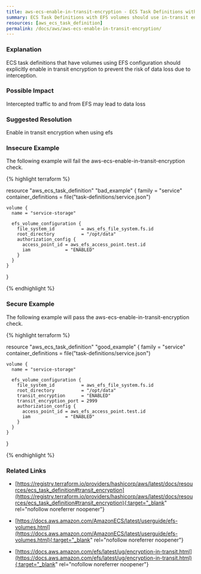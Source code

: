 ```yaml
---
title: aws-ecs-enable-in-transit-encryption - ECS Task Definitions with EFS volumes should use in-transit encryption
summary: ECS Task Definitions with EFS volumes should use in-transit encryption 
resources: [aws_ecs_task_definition] 
permalink: /docs/aws/aws-ecs-enable-in-transit-encryption/
---
```

### Explanation


ECS task definitions that have volumes using EFS configuration should explicitly enable in transit encryption to prevent the risk of data loss due to interception.


### Possible Impact
Intercepted traffic to and from EFS may lead to data loss

### Suggested Resolution
Enable in transit encryption when using efs


### Insecure Example

The following example will fail the aws-ecs-enable-in-transit-encryption check.

{% highlight terraform %}

resource "aws_ecs_task_definition" "bad_example" {
	family                = "service"
	container_definitions = file("task-definitions/service.json")
  
	volume {
	  name = "service-storage"
  
	  efs_volume_configuration {
		file_system_id          = aws_efs_file_system.fs.id
		root_directory          = "/opt/data"
		authorization_config {
		  access_point_id = aws_efs_access_point.test.id
		  iam             = "ENABLED"
		}
	  }
	}
  }

{% endhighlight %}



### Secure Example

The following example will pass the aws-ecs-enable-in-transit-encryption check.

{% highlight terraform %}

resource "aws_ecs_task_definition" "good_example" {
	family                = "service"
	container_definitions = file("task-definitions/service.json")
  
	volume {
	  name = "service-storage"
  
	  efs_volume_configuration {
		file_system_id          = aws_efs_file_system.fs.id
		root_directory          = "/opt/data"
		transit_encryption      = "ENABLED"
		transit_encryption_port = 2999
		authorization_config {
		  access_point_id = aws_efs_access_point.test.id
		  iam             = "ENABLED"
		}
	  }
	}
  }

{% endhighlight %}



### Related Links


- [https://registry.terraform.io/providers/hashicorp/aws/latest/docs/resources/ecs_task_definition#transit_encryption](https://registry.terraform.io/providers/hashicorp/aws/latest/docs/resources/ecs_task_definition#transit_encryption){:target="_blank" rel="nofollow noreferrer noopener"}

- [https://docs.aws.amazon.com/AmazonECS/latest/userguide/efs-volumes.html](https://docs.aws.amazon.com/AmazonECS/latest/userguide/efs-volumes.html){:target="_blank" rel="nofollow noreferrer noopener"}

- [https://docs.aws.amazon.com/efs/latest/ug/encryption-in-transit.html](https://docs.aws.amazon.com/efs/latest/ug/encryption-in-transit.html){:target="_blank" rel="nofollow noreferrer noopener"}


